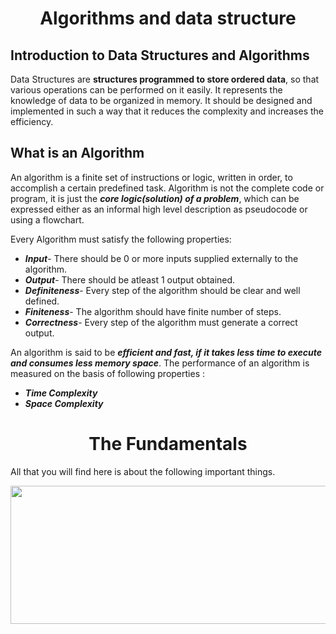 <h1 align = "center"> Algorithms and data structure </h1>


## Introduction to Data Structures and Algorithms

Data Structures are **structures programmed to store ordered data**, so that various operations can be performed on it easily. It represents the knowledge of data to be organized in memory. It should be designed and implemented in such a way that it reduces the complexity and increases the efficiency.

## What is an Algorithm

An algorithm is a finite set of instructions or logic, written in order, to accomplish a certain predefined task. Algorithm is not the complete code or program, it is just the ***core logic(solution) of a problem***, which can be expressed either as an informal high level description as pseudocode or using a flowchart.


Every Algorithm must satisfy the following properties:
  - ***Input***- There should be 0 or more inputs supplied externally to the algorithm.
  - ***Output***- There should be atleast 1 output obtained.
  - ***Definiteness***- Every step of the algorithm should be clear and well defined.
  - ***Finiteness***- The algorithm should have finite number of steps.
  - ***Correctness***- Every step of the algorithm must generate a correct output.

An algorithm is said to be ***efficient and fast, if it takes less time to execute and consumes less memory space***. The performance of an algorithm is measured on the basis of following properties :
  - ***Time Complexity***
  - ***Space Complexity***


<h1 align = "center"> The Fundamentals </h1>

All that you will find here is about the following important things.

<p align="center">

  <img width="700" height="221" src="https://user-images.githubusercontent.com/45834270/76638012-04c28c00-654c-11ea-94bc-803cb8f59b40.png">

</p>
